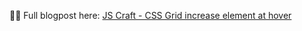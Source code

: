 👨‍💻 Full blogpost here: [JS Craft - CSS Grid increase element at hover](https://www.js-craft.io/blog/css-grid-increase-element-hover/)